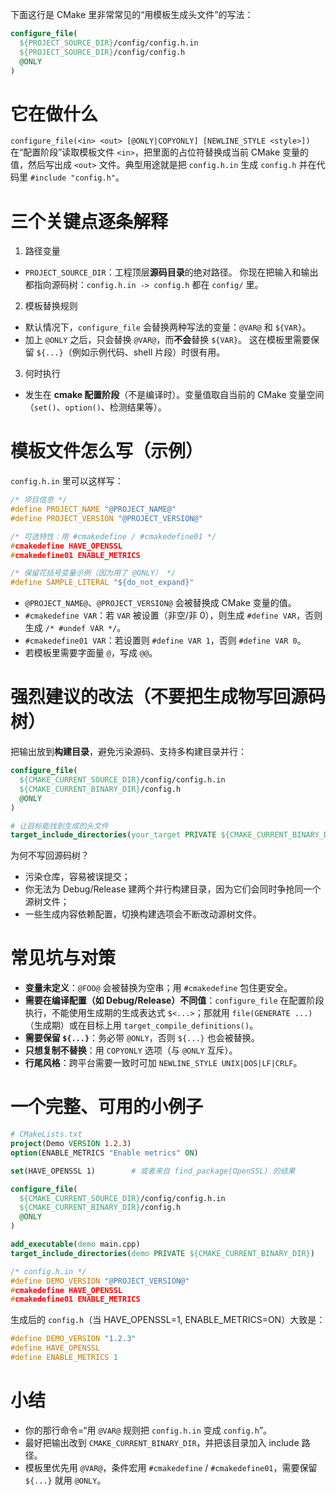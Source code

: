 下面这行是 CMake 里非常常见的“用模板生成头文件”的写法：

```cmake
configure_file(
  ${PROJECT_SOURCE_DIR}/config/config.h.in
  ${PROJECT_SOURCE_DIR}/config/config.h
  @ONLY
)
```

# 它在做什么

`configure_file(<in> <out> [@ONLY|COPYONLY] [NEWLINE_STYLE <style>])`
在“配置阶段”读取模板文件 `<in>`，把里面的占位符替换成当前 CMake 变量的值，然后写出成 `<out>` 文件。典型用途就是把 `config.h.in` 生成 `config.h` 并在代码里 `#include "config.h"`。

# 三个关键点逐条解释

1. 路径变量

* `PROJECT_SOURCE_DIR`：工程顶层**源码目录**的绝对路径。
  你现在把输入和输出都指向源码树：`config.h.in -> config.h` 都在 `config/` 里。

2. 模板替换规则

* 默认情况下，`configure_file` 会替换两种写法的变量：`@VAR@` 和 `${VAR}`。
* 加上 `@ONLY` 之后，只会替换 `@VAR@`，而**不会**替换 `${VAR}`。
  这在模板里需要保留 `${...}`（例如示例代码、shell 片段）时很有用。

3. 何时执行

* 发生在 **cmake 配置阶段**（不是编译时）。变量值取自当前的 CMake 变量空间（`set()`、`option()`、检测结果等）。

# 模板文件怎么写（示例）

`config.h.in` 里可以这样写：

```c
/* 项目信息 */
#define PROJECT_NAME "@PROJECT_NAME@"
#define PROJECT_VERSION "@PROJECT_VERSION@"

/* 可选特性：用 #cmakedefine / #cmakedefine01 */
#cmakedefine HAVE_OPENSSL
#cmakedefine01 ENABLE_METRICS

/* 保留花括号变量示例（因为用了 @ONLY） */
#define SAMPLE_LITERAL "${do_not_expand}"
```

* `@PROJECT_NAME@`、`@PROJECT_VERSION@` 会被替换成 CMake 变量的值。
* `#cmakedefine VAR`：若 `VAR` 被设置（非空/非 0），则生成 `#define VAR`，否则生成 `/* #undef VAR */`。
* `#cmakedefine01 VAR`：若设置则 `#define VAR 1`，否则 `#define VAR 0`。
* 若模板里需要字面量 `@`，写成 `@@`。

# 强烈建议的改法（不要把生成物写回源码树）

把输出放到**构建目录**，避免污染源码、支持多构建目录并行：

```cmake
configure_file(
  ${CMAKE_CURRENT_SOURCE_DIR}/config/config.h.in
  ${CMAKE_CURRENT_BINARY_DIR}/config.h
  @ONLY
)

# 让目标能找到生成的头文件
target_include_directories(your_target PRIVATE ${CMAKE_CURRENT_BINARY_DIR})
```

为何不写回源码树？

* 污染仓库，容易被误提交；
* 你无法为 Debug/Release 建两个并行构建目录，因为它们会同时争抢同一个源树文件；
* 一些生成内容依赖配置，切换构建选项会不断改动源树文件。

# 常见坑与对策

* **变量未定义**：`@FOO@` 会被替换为空串；用 `#cmakedefine` 包住更安全。
* **需要在编译配置（如 Debug/Release）不同值**：`configure_file` 在配置阶段执行，不能使用生成期的生成表达式 `$<...>`；那就用 `file(GENERATE ...)`（生成期）或在目标上用 `target_compile_definitions()`。
* **需要保留 `${...}`**：务必带 `@ONLY`，否则 `${...}` 也会被替换。
* **只想复制不替换**：用 `COPYONLY` 选项（与 `@ONLY` 互斥）。
* **行尾风格**：跨平台需要一致时可加 `NEWLINE_STYLE UNIX|DOS|LF|CRLF`。

# 一个完整、可用的小例子

```cmake
# CMakeLists.txt
project(Demo VERSION 1.2.3)
option(ENABLE_METRICS "Enable metrics" ON)

set(HAVE_OPENSSL 1)        # 或者来自 find_package(OpenSSL) 的结果

configure_file(
  ${CMAKE_CURRENT_SOURCE_DIR}/config/config.h.in
  ${CMAKE_CURRENT_BINARY_DIR}/config.h
  @ONLY
)

add_executable(demo main.cpp)
target_include_directories(demo PRIVATE ${CMAKE_CURRENT_BINARY_DIR})
```

```c
/* config.h.in */
#define DEMO_VERSION "@PROJECT_VERSION@"
#cmakedefine HAVE_OPENSSL
#cmakedefine01 ENABLE_METRICS
```

生成后的 `config.h`（当 HAVE\_OPENSSL=1, ENABLE\_METRICS=ON）大致是：

```c
#define DEMO_VERSION "1.2.3"
#define HAVE_OPENSSL
#define ENABLE_METRICS 1
```

# 小结

* 你的那行命令=“用 `@VAR@` 规则把 `config.h.in` 变成 `config.h`”。
* 最好把输出改到 `CMAKE_CURRENT_BINARY_DIR`，并把该目录加入 include 路径。
* 模板里优先用 `@VAR@`，条件宏用 `#cmakedefine` / `#cmakedefine01`，需要保留 `${...}` 就用 `@ONLY`。

